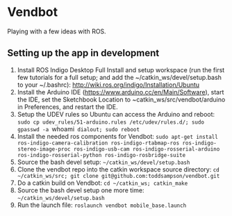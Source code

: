 # Vendbot

Playing with a few ideas with ROS.

## Setting up the app in development
1. Install ROS Indigo Desktop Full Install and setup workspace (run the first few tutorials for a full setup; and add the ~/catkin_ws/devel/setup.bash to your ~/.bashrc): http://wiki.ros.org/indigo/Installation/Ubuntu
2. Install the Arduino IDE (https://www.arduino.cc/en/Main/Software), start the IDE, set the Sketchbook Location to ~catkin_ws/src/vendbot/arduino in Preferences, and restart the IDE.
3. Setup the UDEV rules so Ubuntu can access the Arduino and reboot: `sudo cp udev_rules/51-arduino.rules /etc/udev/rules.d/; sudo gpasswd -a `whoami` dialout; sudo reboot`
4. Install the needed ros components for Vendbot: `sudo apt-get install ros-indigo-camera-calibration ros-indigo-rtabmap-ros ros-indigo-stereo-image-proc ros-indigo-usb-cam ros-indigo-rosserial-arduino ros-indigo-rosserial-python ros-indigo-rosbridge-suite`
5. Source the bash devel setup: `~/catkin_ws/devel/setup.bash`
6. Clone the vendbot repo into the catkin workspace source directory: `cd ~/catkin_ws/src; git clone git@github.com:toddsampson/vendbot.git`
7. Do a catkin build on Vendbot: `cd ~/catkin_ws; catkin_make`
8. Source the bash devel setup one more time: `~/catkin_ws/devel/setup.bash`
9. Run the launch file: `roslaunch vendbot mobile_base.launch`
